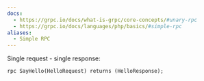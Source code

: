 ```yaml
---
docs:
  - https://grpc.io/docs/what-is-grpc/core-concepts/#unary-rpc
  - https://grpc.io/docs/languages/php/basics/#simple-rpc
aliases:
  - Simple RPC
---
```

Single request - single response:

```protobuf
rpc SayHello(HelloRequest) returns (HelloResponse);
```